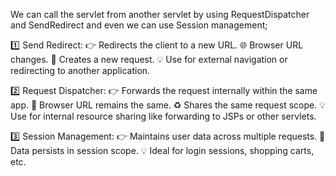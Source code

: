 We can call the servlet from another servlet by using RequestDispatcher and SendRedirect and even we can use Session management;



1️⃣ Send Redirect:
👉 Redirects the client to a new URL.
🌐 Browser URL changes.
🔄 Creates a new request.
💡 Use for external navigation or redirecting to another application.

2️⃣ Request Dispatcher:
👉 Forwards the request internally within the same app.
🔗 Browser URL remains the same.
♻ Shares the same request scope.
💡 Use for internal resource sharing like forwarding to JSPs or other servlets.

3️⃣ Session Management:
👉 Maintains user data across multiple requests.
🔐 Data persists in session scope.
💡 Ideal for login sessions, shopping carts, etc.
